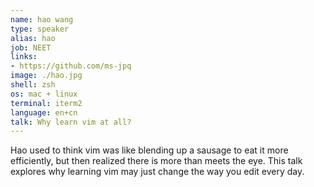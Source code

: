 ```yaml
---
name: hao wang
type: speaker
alias: hao
job: NEET
links:
- https://github.com/ms-jpq
image: ./hao.jpg
shell: zsh
os: mac + linux
terminal: iterm2
language: en+cn 
talk: Why learn vim at all?
---
```


Hao used to think vim was like blending up a sausage to eat it more efficiently, but then realized there is more than meets the eye. This talk explores why learning vim may just change the way you edit every day.

